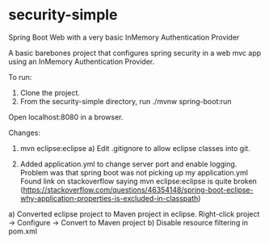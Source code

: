 # security-simple
Spring Boot Web with a very basic InMemory Authentication Provider

A basic barebones project that configures spring security in a web mvc app using an InMemory Authentication Provider.

To run:
1) Clone the project.
2) From the security-simple directory, run
./mvnw spring-boot:run

Open localhost:8080 in a browser.


Changes:
1) mvn eclipse:eclipse
a) Edit .gitignore to allow eclipse classes into git.

2) Added application.yml to change server port and enable logging.
Problem was that spring boot was not picking up my application.yml
Found link on stackoverflow saying mvn eclipse:eclipse is quite broken (https://stackoverflow.com/questions/46354148/spring-boot-eclipse-why-application-properties-is-excluded-in-classpath)

a) Converted eclipse project to Maven project in eclipse. Right-click project -> Configure -> Convert to Maven project
b) Disable resource filtering in pom.xml
